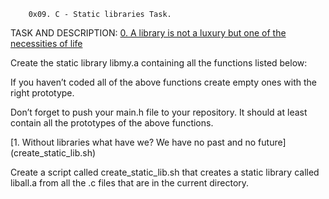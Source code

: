 		0x09. C - Static libraries Task.

TASK	AND	DESCRIPTION:
[0. A library is not a luxury but one of the necessities of life](libmy.a)


Create the static library libmy.a containing all the functions listed below:


If you haven’t coded all of the above functions create empty ones with the right prototype.


Don’t forget to push your main.h file to your repository. It should at least contain all the prototypes of the above functions.


[1. Without libraries what have we? We have no past and no future] (create_static_lib.sh)


Create a script called create_static_lib.sh that creates a static library called liball.a from all the .c files that are in the current directory.
